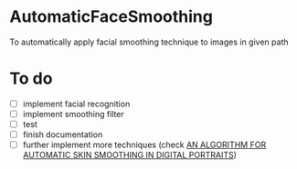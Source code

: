 # AutomaticFaceSmoothing
 
To automatically apply facial smoothing technique to images in given path

# To do

- [ ] implement facial recognition
- [ ] implement smoothing filter
- [ ] test
- [ ] finish documentation
- [ ] further implement more techniques (check [AN ALGORITHM FOR AUTOMATIC SKIN SMOOTHING IN DIGITAL PORTRAITS](https://projet.liris.cnrs.fr/imagine/pub/proceedings/ICIP-2009/pdfs/0003149.pdf))
